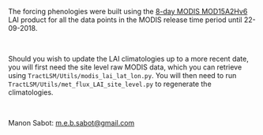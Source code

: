 The forcing phenologies were built using the [8-day MODIS MOD15A2Hv6](https://modis.ornl.gov/data.html)
LAI product for all the data points in the MODIS release time period until
22-09-2018.

&nbsp;

Should you wish to update the LAI climatologies up to a more recent
date, you will first need the site level raw MODIS data, which you can retrieve
using `TractLSM/Utils/modis_lai_lat_lon.py`. You will then need to run
`TractLSM/Utils/met_flux_LAI_site_level.py` to regenerate the climatologies.

&nbsp;

Manon Sabot: [m.e.b.sabot@gmail.com](mailto:m.e.b.sabot@gmail.com?subject=[ProfitMax_Europe_Code]%20Source%20Han%20Sans)
